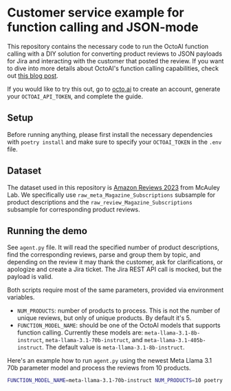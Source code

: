 # Customer service example for function calling and JSON-mode 

This repository contains the necessary code to run the OctoAI function calling with a DIY solution for converting product reviews to JSON payloads for Jira and interacting with the customer that posted the review. If you want to dive into more details about OctoAI's function calling capabilities, check out [this blog post](...).

If you would like to try this out, go to [octo.ai](https://identity.octoml.ai/oauth/account/sign-up) to create an account, generate your `OCTOAI_API_TOKEN`, and complete the guide.

## Setup

Before running anything, please first install the necessary dependencies with `poetry install` and make sure to specify your `OCTOAI_TOKEN` in the `.env` file.

## Dataset

The dataset used in this repository is [Amazon Reviews 2023](https://huggingface.co/datasets/McAuley-Lab/Amazon-Reviews-2023) from McAuley Lab. We specifically use `raw_meta_Magazine_Subscriptions` subsample for product descriptions and the `raw_review_Magazine_Subscriptions` subsample for corresponding product reviews.


## Running the demo

See `agent.py` file. It will read the specified number of product descriptions, find the corresponding reviews, parse and group them by topic, and depending on the review it may thank the customer, ask for clarifications, or apologize and create a Jira ticket. The Jira REST API call is mocked, but the payload is valid.

Both scripts require most of the same parameters, provided via environment variables.

- `NUM_PRODUCTS`: number of products to process. This is not the number of unique reviews, but only of unique products. By default it's 5.
- `FUNCTION_MODEL_NAME`: should be one of the OctoAI models that supports function calling. Currently these models are: `meta-llama-3.1-8b-instruct`, `meta-llama-3.1-70b-instruct`, and `meta-llama-3.1-405b-instruct`. The default value is `meta-llama-3.1-8b-instruct`.


Here's an example how to run `agent.py` using the newest Meta Llama 3.1 70b parameter model and process the reviews from 10 products.

```bash
FUNCTION_MODEL_NAME=meta-llama-3.1-70b-instruct NUM_PRODUCTS=10 poetry run python -m function_calling_cx_agent.agent
```
